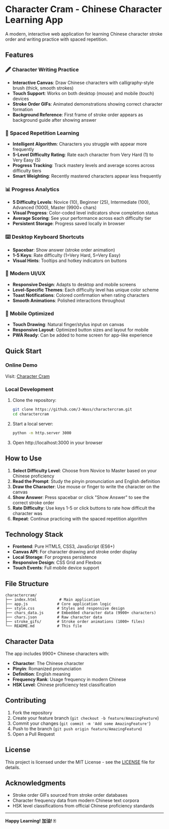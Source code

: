 # Character Cram - Chinese Character Learning App

A modern, interactive web application for learning Chinese character stroke order and writing practice with spaced repetition.

## Features

### 🖋️ **Character Writing Practice**
- **Interactive Canvas**: Draw Chinese characters with calligraphy-style brush (thick, smooth strokes)
- **Touch Support**: Works on both desktop (mouse) and mobile (touch) devices
- **Stroke Order GIFs**: Animated demonstrations showing correct character formation
- **Background Reference**: First frame of stroke order appears as background guide after showing answer

### 🧠 **Spaced Repetition Learning**
- **Intelligent Algorithm**: Characters you struggle with appear more frequently
- **5-Level Difficulty Rating**: Rate each character from Very Hard (1) to Very Easy (5)
- **Progress Tracking**: Track mastery levels and average scores across difficulty tiers
- **Smart Weighting**: Recently mastered characters appear less frequently

### 📊 **Progress Analytics**
- **5 Difficulty Levels**: Novice (10), Beginner (25), Intermediate (100), Advanced (1000), Master (9900+ chars)
- **Visual Progress**: Color-coded level indicators show completion status
- **Average Scoring**: See your performance across each difficulty tier
- **Persistent Storage**: Progress saved locally in browser

### ⌨️ **Desktop Keyboard Shortcuts**
- **Spacebar**: Show answer (stroke order animation)
- **1-5 Keys**: Rate difficulty (1=Very Hard, 5=Very Easy)
- **Visual Hints**: Tooltips and hotkey indicators on buttons

### 🎨 **Modern UI/UX**
- **Responsive Design**: Adapts to desktop and mobile screens
- **Level-Specific Themes**: Each difficulty level has unique color scheme
- **Toast Notifications**: Colored confirmation when rating characters
- **Smooth Animations**: Polished interactions throughout

### 📱 **Mobile Optimized**
- **Touch Drawing**: Natural finger/stylus input on canvas
- **Responsive Layout**: Optimized button sizes and layout for mobile
- **PWA Ready**: Can be added to home screen for app-like experience

## Quick Start

### Online Demo
Visit: [Character Cram](https://j-wass.github.io/charactercram/)

### Local Development
1. Clone the repository:
   ```bash
   git clone https://github.com/J-Wass/charactercram.git
   cd charactercram
   ```

2. Start a local server:
   ```bash
   python -m http.server 3000
   ```

3. Open http://localhost:3000 in your browser

## How to Use

1. **Select Difficulty Level**: Choose from Novice to Master based on your Chinese proficiency
2. **Read the Prompt**: Study the pinyin pronunciation and English definition
3. **Draw the Character**: Use mouse or finger to write the character on the canvas
4. **Show Answer**: Press spacebar or click "Show Answer" to see the correct stroke order
5. **Rate Difficulty**: Use keys 1-5 or click buttons to rate how difficult the character was
6. **Repeat**: Continue practicing with the spaced repetition algorithm

## Technology Stack

- **Frontend**: Pure HTML5, CSS3, JavaScript (ES6+)
- **Canvas API**: For character drawing and stroke order display
- **Local Storage**: For progress persistence
- **Responsive Design**: CSS Grid and Flexbox
- **Touch Events**: Full mobile device support

## File Structure

```
charactercram/
├── index.html          # Main application
├── app.js             # Core application logic
├── style.css          # Styles and responsive design
├── chars_data.js      # Embedded character data (9900+ characters)
├── chars.json         # Raw character data
├── stroke_gifs/       # Stroke order animations (1000+ files)
└── README.md          # This file
```

## Character Data

The app includes 9900+ Chinese characters with:
- **Character**: The Chinese character
- **Pinyin**: Romanized pronunciation
- **Definition**: English meaning
- **Frequency Rank**: Usage frequency in modern Chinese
- **HSK Level**: Chinese proficiency test classification

## Contributing

1. Fork the repository
2. Create your feature branch (`git checkout -b feature/AmazingFeature`)
3. Commit your changes (`git commit -m 'Add some AmazingFeature'`)
4. Push to the branch (`git push origin feature/AmazingFeature`)
5. Open a Pull Request

## License

This project is licensed under the MIT License - see the [LICENSE](LICENSE) file for details.

## Acknowledgments

- Stroke order GIFs sourced from stroke order databases
- Character frequency data from modern Chinese text corpora
- HSK level classifications from official Chinese proficiency standards

---

**Happy Learning! 加油! 🀄**